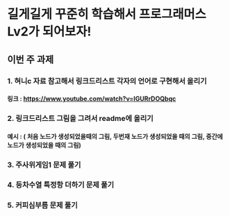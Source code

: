 # 길게길게 꾸준히 학습해서 프로그래머스 Lv2가 되어보자!

## 이번 주 과제

### 1. 혀니c 자료 참고해서 링크드리스트 각자의 언어로 구현해서 올리기
####  링크 : https://www.youtube.com/watch?v=IGURrDOQbqc
### 2. 링크드리스트 그림을 그려서 readme에 올리기 
####   예시 : ( 처음 노드가 생성되었을때의 그림, 두번재 노드가 생성되었을 때의 그림, 중간에 노드가 생성되었을 때의 그림)
### 3. 주사위게임1 문제 풀기
### 4. 등차수열 특정항 더하기 문제 풀기
### 5. 커피심부름 문제 풀기

